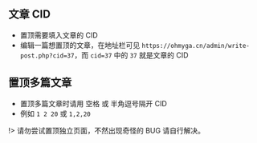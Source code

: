 ## 文章 CID
- 置顶需要填入文章的 CID
- 编辑一篇想置顶的文章，在地址栏可见 `https://ohmyga.cn/admin/write-post.php?cid=37`，而 `cid=37` 中的 `37` 就是文章的 CID

## 置顶多篇文章
- 置顶多篇文章时请用 空格 或 半角逗号隔开 CID
- 例如 `1 2 20` 或 `1,2,20`

!> 请勿尝试置顶独立页面，不然出现奇怪的 BUG 请自行解决。